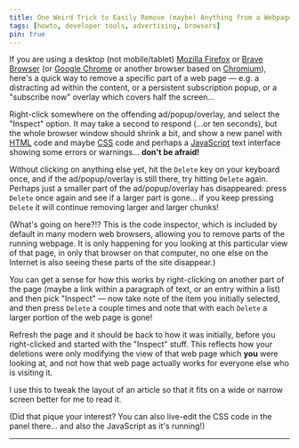 ```yaml
---
title: One Weird Trick to Easily Remove (maybe) Anything from a Webpage
tags: [howto, developer tools, advertising, browsers]
pin: true
---
```


If you are using a desktop (not mobile/tablet) [Mozilla Firefox] or [Brave Browser] (or [Google Chrome] or another browser based on [Chromium]), here's a quick way to remove a specific part of a web page — e.g. a distracting ad within the content, or a persistent subscription popup, or a "subscribe now" overlay which covers half the screen...

Right-click somewhere on the offending ad/popup/overlay, and select the "Inspect" option. It may take a second to respond (...or ten seconds), but the whole browser window should shrink a bit, and show a new panel with [HTML] code and maybe [CSS] code and perhaps a [JavaScript] text interface showing some errors or warnings... **don't be afraid!**

Without clicking on anything else yet, hit the `Delete` key on your keyboard once, and if the ad/popup/overlay is still there, try hitting `Delete` again. Perhaps just a smaller part of the ad/popup/overlay has disappeared: press `Delete` once again and see if a larger part is gone... if you keep pressing `Delete` it will continue removing larger and larger chunks!

(What's going on here?!? This is the code inspector, which is included by default in many modern web browsers, allowing you to remove parts of the running webpage. It is only happening for you looking at this particular view of that page, in only that browser on that computer, no one else on the Internet is also seeing these parts of the site disappear.)

You can get a sense for how this works by right-clicking on another part of the page (maybe a link within a paragraph of text, or an entry within a list) and then pick "Inspect" — now take note of the item you initially selected, and then press `Delete` a couple times and note that with each `Delete` a larger portion of the web page is gone!

Refresh the page and it should be back to how it was initially, before you right-clicked and started with the "Inspect" stuff. This reflects how your deletions were only modifying the view of that web page which **you** were looking at, and not how that web page actually works for everyone else who is visiting it.

I use this to tweak the layout of an article so that it fits on a wide or narrow screen better for me to read it.

(Did that pique your interest? You can also live-edit the CSS code in the panel there... and also the JavaScript as it's running!)


-------

[Brave Browser]: https://brave.com
[CSS]: https://en.wikipedia.org/wiki/CSS
[Chromium]: https://www.chromium.org/Home/
[Google Chrome]: https://www.google.com/chrome/
[HTML]: https://en.wikipedia.org/wiki/HTML
[JavaScript]: https://en.wikipedia.org/wiki/JavaScript
[Mozilla Firefox]: https://www.mozilla.org/en-US/firefox/browsers/
